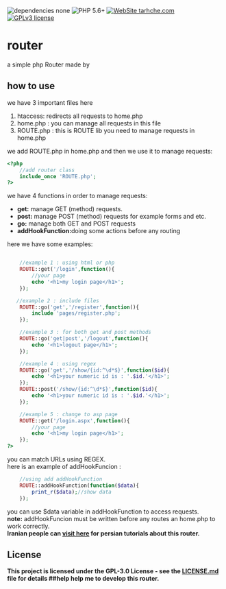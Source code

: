 ![dependencies none](https://img.shields.io/badge/Dependencies-none-brightgreen.svg)
![PHP 5.6+](https://img.shields.io/badge/PHP-5.6+-green.svg)
[![WebSite tarhche.com](https://img.shields.io/badge/WebSite-Tarhche.com-yellow.svg)](http://tarhche.com)
[![GPLv3 license](https://img.shields.io/badge/License-GPLv3-blue.svg)](https://github.com/khanzadimahdi/router/blob/master/LICENSE)

# router
a simple php Router made by 

## how to use
we have 3 important files here
<ol>
    <li>htaccess: redirects all requests to home.php</li>
    <li>home.php : you can manage all requests in this file</li>
    <li>ROUTE.php : this is ROUTE lib you need to manage requests in home.php</li>
</ol>
<p>we add ROUTE.php in home.php and then we use it to manage requests:<p>

```php
<?php 
    //add router class
    include_once 'ROUTE.php';
?>
```

<p>we have 4 functions in order to manage requests:</p>
<ul>
    <li><b>get:</b> manage GET (method) requests.</li>
    <li><b>post:</b> manage POST (method) requests for example forms and etc.</li>
    <li><b>go:</b> manage both GET and POST requests</li>
    <li><b>addHookFunction:</b>doing some actions before any routing</li>
</ul>
<p>here we have some examples:</p>

```php

    //example 1 : using html or php
    ROUTE::get('/login',function(){
        //your page
        echo '<h1>my login page</h1>';
    });

   //example 2 : include files
    ROUTE::go('get','/register',function(){
        include 'pages/register.php';
    });

    //example 3 : for both get and post methods
    ROUTE::go('get|post','/logout',function(){
        echo '<h1>logout page</h1>';
    });

    //example 4 : using regex
    ROUTE::go('get','/show/{id:^\d*$}',function($id){
        echo '<h1>your numeric id is : '.$id.'</h1>';
    });
    ROUTE::post('/show/{id:^\d*$}',function($id){
        echo '<h1>your numeric id is : '.$id.'</h1>';
    });

    //example 5 : change to asp page
    ROUTE::get('/login.aspx',function(){
        //your page
        echo '<h1>my login page</h1>';
    });
?>
```
you can match URLs using REGEX.<br>
here is an example of addHookFuncion :
```php
    //using add addHookFunction
    ROUTE::addHookFunction(function($data){
        print_r($data);//show data
    });
```
you can use $data variable in addHookFunction to access requests.<br>
<b>note:</b> addHookFuncion must be written before any routes an home.php to work correctly.<br>
<b>Iranian people can [visit here](www.tarhche.ir/?p=2466) for persian tutorials about this router.<b>
## License
This project is licensed under the GPL-3.0 License - see the [LICENSE.md](LICENSE.md) file for details
##help
help me to develop this router.